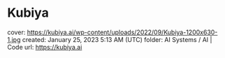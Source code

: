 # Kubiya

cover: https://kubiya.ai/wp-content/uploads/2022/09/Kubiya-1200x630-1.jpg
created: January 25, 2023 5:13 AM (UTC)
folder: AI Systems / AI | Code
url: https://kubiya.ai